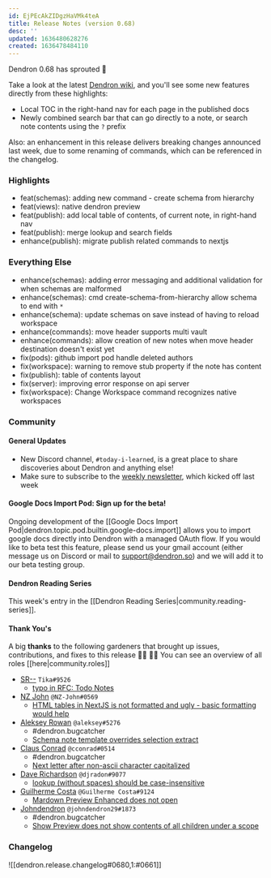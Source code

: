 ```yaml
---
id: EjPEcAkZIDgzHaVMk4teA
title: Release Notes (version 0.68)
desc: ''
updated: 1636480628276
created: 1636478484110
---
```


Dendron 0.68 has sprouted  🌱

Take a look at the latest [Dendron wiki](https://wiki.dendron.so), and you'll see some new features directly from these highlights:

* Local TOC in the right-hand nav for each page in the published docs
* Newly combined search bar that can go directly to a note, or search note contents using the `?` prefix

Also: an enhancement in this release delivers breaking changes announced last week, due to some renaming of commands, which can be referenced in the changelog.

### Highlights
* feat(schemas): adding new command - create schema from hierarchy
* feat(views): native dendron preview
* feat(publish): add local table of contents, of current note, in right-hand nav
* feat(publish): merge lookup and search fields
* enhance(publish): migrate publish related commands to nextjs

### Everything Else
* enhance(schemas): adding error messaging and additional validation for when schemas are malformed
* enhance(schemas): cmd create-schema-from-hierarchy allow schema to end with `*`
* enhance(schema): update schemas on save instead of having to reload workspace
* enhance(commands): move header supports multi vault
* enhance(commands): allow creation of new notes when move header destination doesn't exist yet
* fix(pods): github import pod handle deleted authors
* fix(workspace): warning to remove stub property if the note has content
* fix(publish): table of contents layout
* fix(server): improving error response on api server
* fix(workspace): Change Workspace command recognizes native workspaces

### Community

#### General Updates

- New Discord channel, `#today-i-learned`, is a great place to share discoveries about Dendron and anything else!
- Make sure to subscribe to the [weekly newsletter](https://buttondown.email/dendron), which kicked off last week

#### Google Docs Import Pod: Sign up for the beta!

Ongoing development of the [[Google Docs Import Pod|dendron.topic.pod.builtin.google-docs.import]] allows you to import google docs directly into Dendron with a managed OAuth flow. If you would like to beta test this feature, please send us your gmail account (either message us on Discord or mail to support@dendron.so) and we will add it to our beta testing group.

#### Dendron Reading Series

This week's entry in the [[Dendron Reading Series|community.reading-series]]. 

#### Thank You's

A big **thanks** to the following gardeners that brought up issues, contributions, and fixes to this release :man_farmer: :woman_farmer: 
You can see an overview of all roles [[here|community.roles]]

- [SR--](https://github.com/SR--) `Tika#9526`
  - [typo in RFC: Todo Notes](https://github.com/dendronhq/dendron-site/pull/259)
- [NZ John](https://github.com/nz-john) `@NZ-John#0569`
  - [HTML tables in NextJS is not formatted and ugly - basic formatting would help](https://github.com/dendronhq/dendron/issues/1674)
- [Aleksey Rowan](https://github.com/aleksey-rowan) `@aleksey#5276`
  - #dendron.bugcatcher
  - [Schema note template overrides selection extract](https://github.com/dendronhq/dendron/issues/1675)
- [Claus Conrad](https://github.com/cconrad) `@cconrad#0514`
	- #dendron.bugcatcher
	- [Next letter after non-ascii character capitalized](https://github.com/dendronhq/dendron/issues/1668)
- [Dave Richardson](https://github.com/djradon) `@djradon#9077`
	- [lookup (without spaces) should be case-insensitive](https://github.com/dendronhq/dendron/issues/1654)
- [Guilherme Costa](https://github.com/guilhermesfc) `@Guilherme Costa#9124`
	- [Mardown Preview Enhanced does not open](https://github.com/dendronhq/dendron/issues/1657)
- [Johndendron](https://github.com/johndendron) `@johndendron29#1873`
	- #dendron.bugcatcher
	- [Show Preview does not show contents of all children under a scope](https://github.com/dendronhq/dendron/issues/1663)

### Changelog
![[dendron.release.changelog#0680,1:#0661]]
